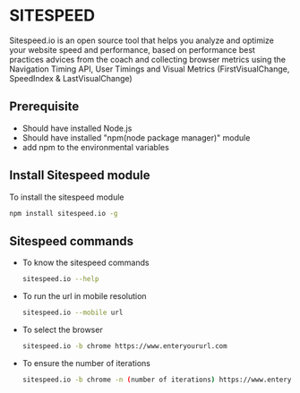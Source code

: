 # SITESPEED
Sitespeed.io is an open source tool that helps you analyze and optimize your website speed and performance, based on performance best practices advices from the coach and collecting browser metrics using the Navigation Timing API, User Timings and Visual Metrics (FirstVisualChange, SpeedIndex & LastVisualChange)

## Prerequisite
* Should have installed Node.js
* Should have installed "npm(node package manager)" module
* add npm to the environmental variables

## Install Sitespeed module
To install the sitespeed module
```sh
npm install sitespeed.io -g
```

## Sitespeed commands

* To know the sitespeed commands
    ```sh
    sitespeed.io --help
    ```

* To run the url in mobile resolution
    ```sh
    sitespeed.io --mobile url
    ```

* To select the browser
   ```sh
  sitespeed.io -b chrome https://www.enteryoururl.com
   ```

* To ensure the number of iterations
    ```sh
    sitespeed.io -b chrome -n (number of iterations) https://www.enteryoururl.com
    ```


